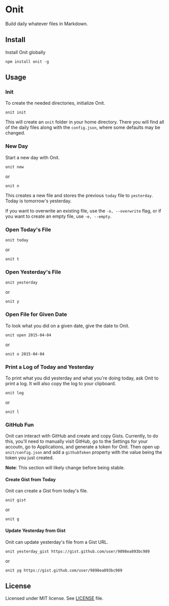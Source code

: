 # Onit

Build daily whatever files in Markdown.

## Install

Install Onit globally

```shell
npm install onit -g
```

## Usage

### Init

To create the needed directories, initialize Onit.

```shell
onit init
```

This will create an `onit` folder in your home directory. There you will find all of the daily files along with the `config.json`, where some defaults may be changed.

### New Day

Start a new day with Onit.

```shell
onit new
```

or

```shell
onit n
```

This creates a new file and stores the previous `today` file to `yesterday`. Today is tomorrow's yesterday.

If you want to overwrite an existing file, use the `-o, --overwrite` flag, or if you want to create an empty file, use `-e, --empty`.

### Open Today's File

```shell
onit today
```

or

```shell
onit t
```

### Open Yesterday's File

```shell
onit yesterday
```

or

```shell
onit y
```

### Open File for Given Date

To look what you did on a given date, give the date to Onit.

```shell
onit open 2015-04-04
```

or

```shell
onit o 2015-04-04
```

### Print a Log of Today and Yesterday

To print what you did yesterday and what you're doing today, ask Onit to print a log. It will also copy the log to your clipboard.

```shell
onit log
```

or

```shell
onit l
```

### GitHub Fun

Onit can interact with GitHub and create and copy Gists. Currently, to do this, you'll need to manually visit GitHub, go to the Settings for your accoutn, go to Applications, and generate a token for Onit. Then open up `onit/config.json` and add a `githubToken` property with the value being the token you just created.

**Note**: This section will likely change before being stable.

#### Create Gist from Today

Onit can create a Gist from today's file.

```shell
onit gist
```

or

```shell
onit g
```

#### Update Yesterday from Gist

Onit can update yesterday's file from a Gist URL.

```shell
onit yesterday_gist https://gist.github.com/user/9898ea893bc989
```

or

```shell
onit yg https://gist.github.com/user/9898ea893bc989
```

## License

Licensed under MIT license. See [LICENSE](./LICENSE) file.
